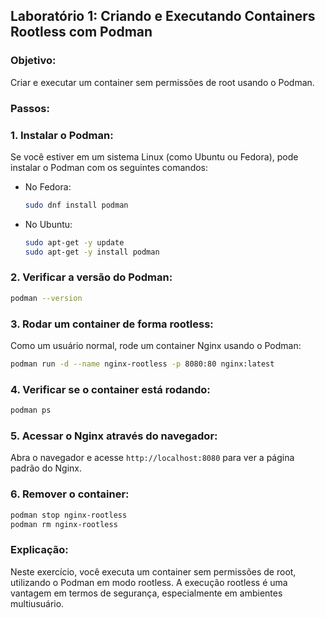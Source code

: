 ## **Laboratório 1: Criando e Executando Containers Rootless com Podman**

### **Objetivo**:

Criar e executar um container sem permissões de root usando o Podman.

### **Passos**:

### 1. Instalar o Podman:

Se você estiver em um sistema Linux (como Ubuntu ou Fedora), pode instalar o Podman com os seguintes comandos:

- No Fedora:
  ```bash
  sudo dnf install podman
  ```
- No Ubuntu:
  ```bash
  sudo apt-get -y update
  sudo apt-get -y install podman
  ```

### 2. Verificar a versão do Podman:

```bash
podman --version
```

### 3. Rodar um container de forma rootless:

Como um usuário normal, rode um container Nginx usando o Podman:

```bash
podman run -d --name nginx-rootless -p 8080:80 nginx:latest

```

### 4. Verificar se o container está rodando:

```bash
podman ps
```

### 5. Acessar o Nginx através do navegador:

Abra o navegador e acesse `http://localhost:8080` para ver a página padrão do Nginx.

### 6. Remover o container:

```bash
podman stop nginx-rootless
podman rm nginx-rootless
```

### **Explicação**:

Neste exercício, você executa um container sem permissões de root, utilizando o Podman em modo rootless. A execução rootless é uma vantagem em termos de segurança, especialmente em ambientes multiusuário.
